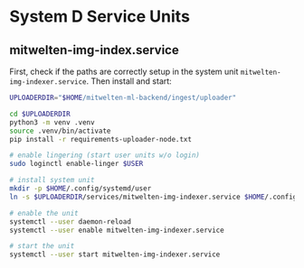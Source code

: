 # System D Service Units

## mitwelten-img-index.service

First, check if the paths are correctly setup in the system unit `mitwelten-img-indexer.service`.
Then install and start:

```bash
UPLOADERDIR="$HOME/mitwelten-ml-backend/ingest/uploader"

cd $UPLOADERDIR
python3 -m venv .venv
source .venv/bin/activate
pip install -r requirements-uploader-node.txt

# enable lingering (start user units w/o login)
sudo loginctl enable-linger $USER

# install system unit
mkdir -p $HOME/.config/systemd/user
ln -s $UPLOADERDIR/services/mitwelten-img-indexer.service $HOME/.config/systemd/user/

# enable the unit
systemctl --user daemon-reload
systemctl --user enable mitwelten-img-indexer.service

# start the unit
systemctl --user start mitwelten-img-indexer.service
```

